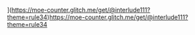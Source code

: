 ](https://moe-counter.glitch.me/get/@interlude111?theme=rule34)https://moe-counter.glitch.me/get/@interlude111?theme=rule34
